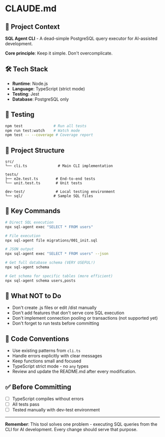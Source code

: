 # CLAUDE.md

## 🎯 Project Context

**SQL Agent CLI** - A dead-simple PostgreSQL query executor for AI-assisted development.

**Core principle**: Keep it simple. Don't overcomplicate.

## 🛠 Tech Stack

- **Runtime**: Node.js
- **Language**: TypeScript (strict mode)
- **Testing**: Jest
- **Database**: PostgreSQL only

## 🧪 Testing

```bash
npm test              # Run all tests
npm run test:watch    # Watch mode
npm test -- --coverage # Coverage report
```


## 📁 Project Structure

```
src/
└── cli.ts              # Main CLI implementation

tests/
├── e2e.test.ts        # End-to-end tests
└── unit.test.ts       # Unit tests

dev-test/              # Local testing environment
└── sql/              # Sample SQL files
```

## 🚀 Key Commands

```bash
# Direct SQL execution
npx sql-agent exec "SELECT * FROM users"

# File execution
npx sql-agent file migrations/001_init.sql

# JSON output
npx sql-agent exec "SELECT * FROM users" --json

# Get full database schema (VERY USEFUL!)
npx sql-agent schema

# Get schema for specific tables (more efficient)
npx sql-agent schema users,posts
```

## 🚫 What NOT to Do

- Don't create .js files or edit /dist manually
- Don't add features that don't serve core SQL execution
- Don't implement connection pooling or transactions (not supported yet)
- Don't forget to run tests before committing

## 📝 Code Conventions

- Use existing patterns from `cli.ts`
- Handle errors explicitly with clear messages
- Keep functions small and focused
- TypeScript strict mode - no `any` types
- Review and update the README.md after every modification.

## ✅ Before Committing

- [ ] TypeScript compiles without errors
- [ ] All tests pass
- [ ] Tested manually with dev-test environment

---

**Remember**: This tool solves one problem - executing SQL queries from the CLI for AI development. Every change should serve that purpose.
